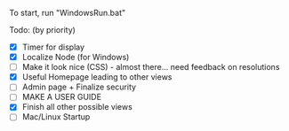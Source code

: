To start, run "WindowsRun.bat"

Todo: (by priority)

- [X] Timer for display
- [X] Localize Node (for Windows)
- [ ] Make it look nice (CSS) - almost there... need feedback on resolutions
- [X] Useful Homepage leading to other views
- [ ] Admin page + Finalize security
- [ ] MAKE A USER GUIDE
- [X] Finish all other possible views
- [ ] Mac/Linux Startup
